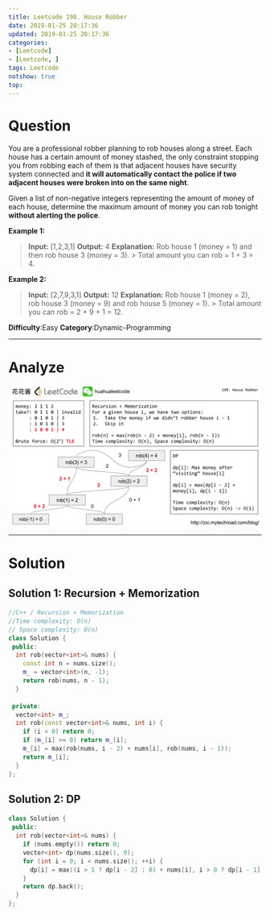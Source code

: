 ```yaml
---
title: Leetcode 198. House Robber
date: 2019-01-25 20:17:36
updated: 2019-01-25 20:17:36
categories: 
- [Leetcode]
- [Leetcode, ]
tags: Leetcode
notshow: true
top:
---
```


# Question

You are a professional robber planning to rob houses along a street. Each house has a certain amount of money stashed, the only constraint stopping you from robbing each of them is that adjacent houses have security system connected and  **it will automatically contact the police if two adjacent houses were broken into on the same night**.

Given a list of non-negative integers representing the amount of money of each house, determine the maximum amount of money you can rob tonight  **without alerting the police**.

**Example 1:**

> **Input:** [1,2,3,1]
> **Output:** 4
> **Explanation:** Rob house 1 (money = 1) and then rob house 3 (money = 3).
             > Total amount you can rob = 1 + 3 = 4.

**Example 2:**

> **Input:** [2,7,9,3,1]
> **Output:** 12
> **Explanation:** Rob house 1 (money = 2), rob house 3 (money = 9) and rob house 5 (money = 1).
             > Total amount you can rob = 2 + 9 + 1 = 12.

**Difficulty**:Easy
**Category**:Dynamic-Programming

<!-- more -->

------------

# Analyze

![](/images/in-post/2019-01-25-Leetcode-198-House-Robber/2019-01-25-20-42-28.png) 

------------

# Solution

## Solution 1: Recursion + Memorization

```cpp cpp
//C++ / Recursion + Memorization
//Time complexity: O(n)
// Space complexity: O(n)
class Solution {
 public:
  int rob(vector<int>& nums) {
    const int n = nums.size();
    m_ = vector<int>(n, -1);
    return rob(nums, n - 1);
  }

 private:
  vector<int> m_;
  int rob(const vector<int>& nums, int i) {
    if (i < 0) return 0;
    if (m_[i] >= 0) return m_[i];
    m_[i] = max(rob(nums, i - 2) + nums[i], rob(nums, i - 1));
    return m_[i];
  }
};
```

## Solution 2: DP

```cpp
class Solution {
 public:
  int rob(vector<int>& nums) {
    if (nums.empty()) return 0;
    vector<int> dp(nums.size(), 0);
    for (int i = 0; i < nums.size(); ++i) {
      dp[i] = max((i > 1 ? dp[i - 2] : 0) + nums[i], i > 0 ? dp[i - 1] : 0);
    }
    return dp.back();
  }
};
```

<!-- 
------------

# Leetcode Question Summary


------------ -->
